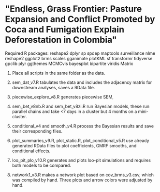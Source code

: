 # "Endless, Grass Frontier: Pasture Expansion and Conflict Promoted by Coca and Fumigation Explain Deforestation in Colombia"


Required R packages:
reshape2
dplyr
sp
spdep
maptools
surveillance
nlme
reshape2
ggplot2
brms
scales
gganimate
plotKML
sf
transformr
tidyverse
gpclib
plyr
ggthemes
MCMCvis
bayesplot
bipartite
viridis
Matrix

1) Place all scripts in the same folder as the data.

2) sem_dat_v7.R tabulates the data and includes the adjacency matrix for downstream analyses, saves a RData file.

3) piecewise_explore_v8.R generates piecewise SEM,

4) sem_bet_v8nb.R and sem_bet_v8zi.R run Bayesian models, these run parallel chains and take <7 days in a cluster but 4 months on a mini-cluster.

5) conditional_v4 and smooth_v4.R process the Bayesian results and save their corresponding files.

6) plot_summaries_v9.R, plot_static.R, plot_conditional_v5.R use already generated RData files to plot coefficients, GMRF smooths, and conditional effects.

7) loo_pit_plo_v10.R generates and plots loo-pit simulations and requires both models to be compared.

8) network1_v3.R makes a network plot based on cov_brms_v3.csv, which was compiled by hand. Three plots and arrow colors were adjusted by hand.
